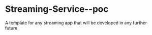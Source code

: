 # Streaming-Service--poc
A template for any streaming app that will be developed in any further future 
